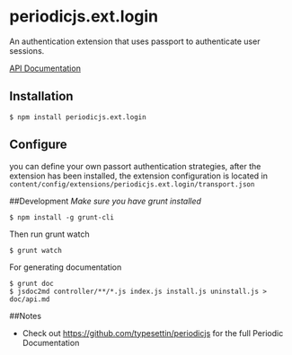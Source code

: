 # periodicjs.ext.login

An authentication extension that uses passport to authenticate user sessions.

 [API Documentation](https://github.com/typesettin/periodicjs.ext.login/blob/master/doc/api.md)

## Installation

```
$ npm install periodicjs.ext.login
```

## Configure

you can define your own passort authentication strategies, after the extension has been installed, the extension configuration is located in `content/config/extensions/periodicjs.ext.login/transport.json`

##Development
*Make sure you have grunt installed*
```
$ npm install -g grunt-cli
```

Then run grunt watch
```
$ grunt watch
```
For generating documentation
```
$ grunt doc
$ jsdoc2md controller/**/*.js index.js install.js uninstall.js > doc/api.md
```
##Notes
* Check out https://github.com/typesettin/periodicjs for the full Periodic Documentation